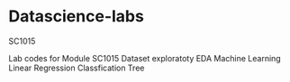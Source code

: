 # Datascience-labs
SC1015

Lab codes for Module SC1015
Dataset exploratoty
EDA
Machine Learning
Linear Regression
Classfication Tree
